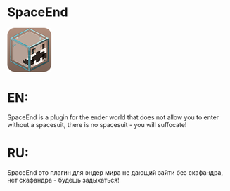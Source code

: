 # SpaceEnd 
   ![Image alt](https://raw.githubusercontent.com/DREWAX-YT/SpaceEnd/main/100px_logo.png)
# EN: 
SpaceEnd is a plugin for the ender world that does not allow you to enter without a spacesuit, there is no spacesuit - you will suffocate!
# RU:
SpaceEnd это плагин для эндер мира не дающий зайти без скафандра, нет скафандра - будешь задыхаться!
